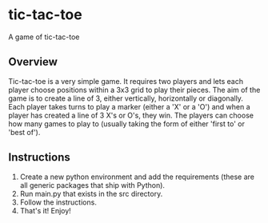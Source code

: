# tic-tac-toe
A game of tic-tac-toe

## Overview
Tic-tac-toe is a very simple game. It requires two players and lets each player choose positions within a 3x3 grid to play their pieces. The aim of the game is to create a line of 3, either vertically, horizontally or diagonally. Each player takes turns to play a marker (either a 'X' or a 'O') and when a player has created a line of 3 X's or O's, they win. The players can choose how many games to play to (usually taking the form of either 'first to' or 'best of').

## Instructions

1. Create a new python environment and add the requirements (these are all generic packages that ship with Python).
2. Run main.py that exists in the src directory.
3. Follow the instructions.
4. That's it! Enjoy!

